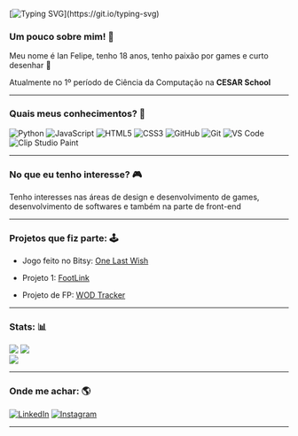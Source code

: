 [![Typing SVG](https://readme-typing-svg.herokuapp.com?font=SST+Paneuropean+CondensedRegular&weight=500&size=35&duration=4000&pause=200&color=8FEEF7&center=true&vCenter=true&width=1000&height=100&lines=Beginning+scan.;Scanning+Bridges+ID.;Verifying+ID.+Clear.;%E2%9C%A8+Welcome+%E2%9C%A8+Sam+Porter+Bridges.)](https://git.io/typing-svg)

### Um pouco sobre mim! 💫

Meu nome é Ian Felipe, tenho 18 anos, tenho paixão por games e curto desenhar 🎨

Atualmente no 1º período de Ciência da Computação na **CESAR School**

---

### Quais meus conhecimentos? 💾

![Python](https://img.shields.io/badge/python-3670A0?style=for-the-badge&logo=python&logoColor=ffdd54)
![JavaScript](https://img.shields.io/badge/javascript-%23323330.svg?style=for-the-badge&logo=javascript&logoColor=%23F7DF1E)
![HTML5](https://img.shields.io/badge/html5-%23E34F26.svg?style=for-the-badge&logo=html5&logoColor=white)
![CSS3](https://img.shields.io/badge/css3-%231572B6.svg?style=for-the-badge&logo=css3&logoColor=white)
![GitHub](https://img.shields.io/badge/github-%23121011.svg?style=for-the-badge&logo=github&logoColor=white)
![Git](https://img.shields.io/badge/git-%23F05033.svg?style=for-the-badge&logo=git&logoColor=white)
![VS Code](https://img.shields.io/badge/VS%20Code-007acc?style=for-the-badge&logo=visual-studio-code&logoColor=white)
![Clip Studio Paint](https://img.shields.io/badge/ClipStudioPaint-%23CFD3D3.svg?style=for-the-badge&logo=ClipStudioPaint&logoColor=white)

---

### No que eu tenho interesse? 🎮

Tenho interesses nas áreas de design e desenvolvimento de games, desenvolvimento de softwares e também na parte de front-end

---

### Projetos que fiz parte: 🕹

- Jogo feito no Bitsy: [One Last Wish](https://rafa-cappetta.itch.io/one-last-wish)

- Projeto 1: [FootLink](https://github.com/AnzinFelipe/FootLink)

- Projeto de FP: [WOD Tracker](https://github.com/kururin-DOT/Crossfit)

---

### Stats: 📊

![](https://github-readme-stats.vercel.app/api?username=AnzinFelipe&theme=catppuccin_mocha&show_icons=true&hide_border=false&include_all_commits=true&count_private=true)
![](https://github-readme-stats.vercel.app/api/top-langs/?username=AnzinFelipe&theme=catppuccin_mocha&hide_border=false&include_all_commits=true&count_private=true&layout=compact)<br/>
![](https://nirzak-streak-stats.vercel.app/?user=AnzinFelipe&theme=catppuccin_mocha&hide_border=false)


---

### Onde me achar: 🌎

[![LinkedIn](https://img.shields.io/badge/LinkedIn-0077B5?style=for-the-badge&logo=linkedin&logoColor=white)](https://www.linkedin.com/in/ianfelipecosta/)
[![Instagram](https://img.shields.io/badge/Instagram-E4405F?style=for-the-badge&logo=instagram&logoColor=white)](https://www.instagram.com/anzin.webp/)

---

